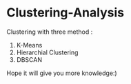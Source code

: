 # Clustering-Analysis
Clustering with three method : 
  1. K-Means
  2. Hierarchial Clustering
  3. DBSCAN

Hope it will give you more knowledge:)
